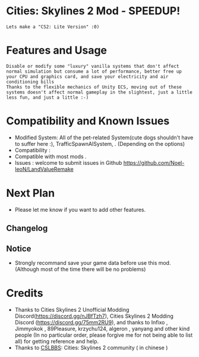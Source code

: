 # Cities: Skylines 2 Mod - SPEEDUP!

    Lets make a "CS2: Lite Version" :0)

# Features and Usage
    
   
    Disable or modify some "luxury" vanilla systems that don't affect normal simulation but consume a lot of performance, better free up your CPU and graphics card, and save your electricity and air conditioning bills
    Thanks to the flexible mechanics of Unity ECS, moving out of these systems doesn't affect normal gameplay in the slightest, just a little less fun, and just a little :-)

# Compatibility and Known Issues

- Modified System: All of the pet-related System(cute dogs shouldn't have to suffer here :), TrafficSpawnAISystem,    . (Depending on the options)
- Compatibility : 
- Compatible with most mods . 
- Issues : welcome to submit issues in Github https://github.com/Noel-leoN/LandValueRemake

# Next Plan

- Please let me know if you want to add other features.

## Changelog

## Notice
- Strongly recommand save your game data before use this mod. (Although most of the time there will be no problems)

# Credits
 - Thanks to Cities Skylines 2 Unofficial Modding Discord(https://discord.gg/nJBfTzh7),  Cities Skylines 2 Modding Discord (https://discord.gg/75mm2RU9), and thanks to Infixo , Jimmyokok , 89Pleasure,  krzychu124, algeron , yanyang and other kind people (In no particular order, please forgive me for not being able to list all) for getting reference and help.
 - Thanks to [CSLBBS](https://www.cslbbs.net): Cities: Skylines 2 community ( in chinese )
